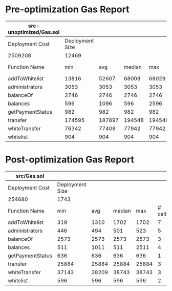 # Pre-optimization Gas Report

| src-unoptimized/Gas.sol |                 |        |        |        |         |
|----------------------------------|-----------------|--------|--------|--------|---------|
| Deployment Cost                  | Deployment Size |        |        |        |         |
| 2509208                          | 12469           |        |        |        |         |
| Function Name                    | min             | avg    | median | max    | # calls |
| addToWhitelist                   | 13816           | 52607  | 68008  | 68029  | 7       |
| administrators                   | 3053            | 3053   | 3053   | 3053   | 5       |
| balanceOf                        | 2746            | 2746   | 2746   | 2746   | 3       |
| balances                         | 596             | 1096   | 596    | 2596   | 4       |
| getPaymentStatus                 | 982             | 982    | 982    | 982    | 1       |
| transfer                         | 174595          | 187897 | 194548 | 194548 | 3       |
| whiteTransfer                    | 76342           | 77408  | 77942  | 77942  | 3       |
| whitelist                        | 904             | 904    | 904    | 904    | 2       |

# Post-optimization Gas Report

| src/Gas.sol |                 |       |        |       |         |
|----------------------------------|-----------------|-------|--------|-------|---------|
| Deployment Cost                  | Deployment Size |       |        |       |         |
| 254680                           | 1743            |       |        |       |         |
| Function Name                    | min             | avg   | median | max   | # calls |
| addToWhitelist                   | 319             | 1310  | 1702   | 1702  | 7       |
| administrators                   | 446             | 494   | 501    | 523   | 5       |
| balanceOf                        | 2573            | 2573  | 2573   | 2573  | 3       |
| balances                         | 511             | 1011  | 511    | 2511  | 4       |
| getPaymentStatus                 | 636             | 636   | 636    | 636   | 1       |
| transfer                         | 25884           | 25884 | 25884  | 25884 | 3       |
| whiteTransfer                    | 37143           | 38209 | 38743  | 38743 | 3       |
| whitelist                        | 596             | 596   | 596    | 596   | 2       |

